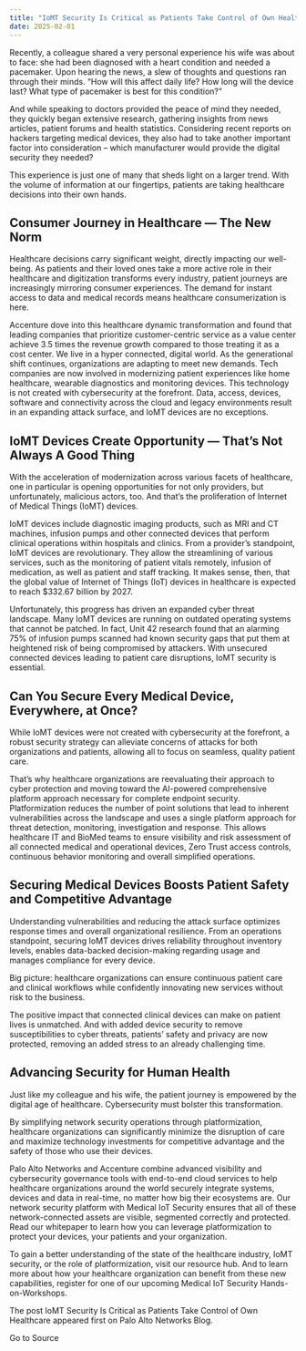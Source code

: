 ```yaml
---
title: "IoMT Security Is Critical as Patients Take Control of Own Healthcare"
date: 2025-02-01
---
```


Recently, a colleague shared a very personal experience his wife was about to face: she had been diagnosed with a heart condition and needed a pacemaker. Upon hearing the news, a slew of thoughts and questions ran through their minds. “How will this affect daily life? How long will the device last? What type of pacemaker is best for this condition?”

And while speaking to doctors provided the peace of mind they needed, they quickly began extensive research, gathering insights from news articles, patient forums and health statistics. Considering recent reports on hackers targeting medical devices, they also had to take another important factor into consideration – which manufacturer would provide the digital security they needed?

This experience is just one of many that sheds light on a larger trend. With the volume of information at our fingertips, patients are taking healthcare decisions into their own hands.

## Consumer Journey in Healthcare — The New Norm

Healthcare decisions carry significant weight, directly impacting our well-being. As patients and their loved ones take a more active role in their healthcare and digitization transforms every industry, patient journeys are increasingly mirroring consumer experiences. The demand for instant access to data and medical records means healthcare consumerization is here.

Accenture dove into this healthcare dynamic transformation and found that leading companies that prioritize customer-centric service as a value center achieve 3.5 times the revenue growth compared to those treating it as a cost center. We live in a hyper connected, digital world. As the generational shift continues, organizations are adapting to meet new demands. Tech companies are now involved in modernizing patient experiences like home healthcare, wearable diagnostics and monitoring devices. This technology is not created with cybersecurity at the forefront. Data, access, devices, software and connectivity across the cloud and legacy environments result in an expanding attack surface, and IoMT devices are no exceptions.

## IoMT Devices Create Opportunity — That’s Not Always A Good Thing

With the acceleration of modernization across various facets of healthcare, one in particular is opening opportunities for not only providers, but unfortunately, malicious actors, too. And that’s the proliferation of Internet of Medical Things (IoMT) devices.

IoMT devices include diagnostic imaging products, such as MRI and CT machines, infusion pumps and other connected devices that perform clinical operations within hospitals and clinics. From a provider’s standpoint, IoMT devices are revolutionary. They allow the streamlining of various services, such as the monitoring of patient vitals remotely, infusion of medication, as well as patient and staff tracking. It makes sense, then, that the global value of Internet of Things (IoT) devices in healthcare is expected to reach $332.67 billion by 2027.

Unfortunately, this progress has driven an expanded cyber threat landscape. Many IoMT devices are running on outdated operating systems that cannot be patched. In fact, Unit 42 research found that an alarming 75% of infusion pumps scanned had known security gaps that put them at heightened risk of being compromised by attackers. With unsecured connected devices leading to patient care disruptions, IoMT security is essential.

## Can You Secure Every Medical Device, Everywhere, at Once?

While IoMT devices were not created with cybersecurity at the forefront, a robust security strategy can alleviate concerns of attacks for both organizations and patients, allowing all to focus on seamless, quality patient care.

That’s why healthcare organizations are reevaluating their approach to cyber protection and moving toward the AI-powered comprehensive platform approach necessary for complete endpoint security. Platformization reduces the number of point solutions that lead to inherent vulnerabilities across the landscape and uses a single platform approach for threat detection, monitoring, investigation and response. This allows healthcare IT and BioMed teams to ensure visibility and risk assessment of all connected medical and operational devices, Zero Trust access controls, continuous behavior monitoring and overall simplified operations.

## Securing Medical Devices Boosts Patient Safety and Competitive Advantage

Understanding vulnerabilities and reducing the attack surface optimizes response times and overall organizational resilience. From an operations standpoint, securing IoMT devices drives reliability throughout inventory levels, enables data-backed decision-making regarding usage and manages compliance for every device.

Big picture: healthcare organizations can ensure continuous patient care and clinical workflows while confidently innovating new services without risk to the business.

The positive impact that connected clinical devices can make on patient lives is unmatched. And with added device security to remove susceptibilities to cyber threats, patients’ safety and privacy are now protected, removing an added stress to an already challenging time.

## Advancing Security for Human Health

Just like my colleague and his wife, the patient journey is empowered by the digital age of healthcare. Cybersecurity must bolster this transformation.

By simplifying network security operations through platformization, healthcare organizations can significantly minimize the disruption of care and maximize technology investments for competitive advantage and the safety of those who use their devices.

Palo Alto Networks and Accenture combine advanced visibility and cybersecurity governance tools with end-to-end cloud services to help healthcare organizations around the world securely integrate systems, devices and data in real-time, no matter how big their ecosystems are. Our network security platform with Medical IoT Security ensures that all of these network-connected assets are visible, segmented correctly and protected. Read our whitepaper to learn how you can leverage platformization to protect your devices, your patients and your organization.

To gain a better understanding of the state of the healthcare industry, IoMT security, or the role of platformization, visit our resource hub. And to learn more about how your healthcare organization can benefit from these new capabilities, register for one of our upcoming Medical IoT Security Hands-on-Workshops.

The post IoMT Security Is Critical as Patients Take Control of Own Healthcare appeared first on Palo Alto Networks Blog.

Go to Source
